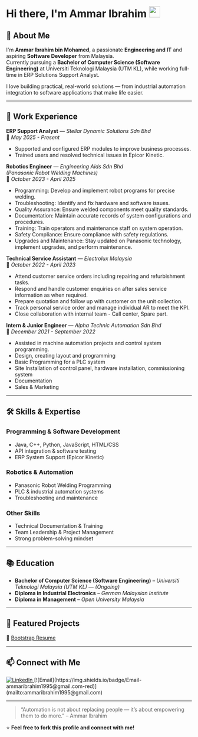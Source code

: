 # Hi there, I'm Ammar Ibrahim <img src="https://raw.githubusercontent.com/MartinHeinz/MartinHeinz/master/wave.gif" width="30px">
 
## 🚀 About Me  
I'm **Ammar Ibrahim bin Mohamed**, a passionate **Engineering and IT** and aspiring **Software Developer** from Malaysia.  
Currently pursuing a **Bachelor of Computer Science (Software Engineering)** at Universiti Teknologi Malaysia (UTM KL), while working full-time in ERP Solutions Support Analyst.  

I love building practical, real-world solutions — from industrial automation integration to software applications that make life easier.  

---

## 💼 Work Experience  

**ERP Support Analyst** — *Stellar Dynamic Solutions Sdn Bhd*  
📅 *May 2025 - Present*  
- Supported and configured ERP modules to improve business processes.  
- Trained users and resolved technical issues in Epicor Kinetic.  

**Robotics Engineer** — *Engineering Aids Sdn Bhd*  
*(Panasonic Robot Welding Machines)*  
📅 *October 2023 - April 2025*  
- Programming: Develop and implement robot programs for precise welding.
- Troubleshooting: Identify and fix hardware and software issues.
- Quality Assurance: Ensure welded components meet quality standards.
- Documentation: Maintain accurate records of system configurations and procedures.
- Training: Train operators and maintenance staff on system operation.
- Safety Compliance: Ensure compliance with safety regulations.
- Upgrades and Maintenance: Stay updated on Panasonic technology, implement upgrades, and perform maintenance.

**Technical Service Assistant** — *Electrolux Malaysia*  
📅 *October 2022 - April 2023*  
- Attend customer service orders including repairing and refurbishment tasks.
- Respond and handle customer enquiries on after sales service information as when required.
- Prepare quotation and follow up with customer on the unit collection.
- Track personal service order and manage individual AR to meet the KPI.
- Close collaboration with internal team - Call center, Spare part.

**Intern & Junior Engineer** — *Alpha Technic Automation Sdn Bhd*  
📅 *December 2021 - September 2022*  
- Assisted in machine automation projects and control system programming.
- Design, creating layout and programming
- Basic Programming for a PLC system
- Site Installation of control panel, hardware installation, commissioning system
- Documentation
- Sales & Marketing

---

## 🛠 Skills & Expertise  

### **Programming & Software Development**  
- Java, C++, Python, JavaScript, HTML/CSS
- API integration & software testing
- ERP System Support (Epicor Kinetic)

### **Robotics & Automation**  
- Panasonic Robot Welding Programming
- PLC & industrial automation systems
- Troubleshooting and maintenance

### **Other Skills**  
- Technical Documentation & Training
- Team Leadership & Project Management
- Strong problem-solving mindset

---

## 📚 Education  
- **Bachelor of Computer Science (Software Engineering)** – *Universiti Teknologi Malaysia (UTM KL)* — *(Ongoing)*  
- **Diploma in Industrial Electronics** – *German Malaysian Institute*  
- **Diploma in Management** – *Open University Malaysia*  

---

## 📌 Featured Projects  
🔹 [Bootstrap Resume](https://ammaribrahim95.github.io/)  


---

## 📫 Connect with Me  
<a href="https://www.linkedin.com/in/ammar-ibrahim](https://www.linkedin.com/in/ammar-ibrahim-mohamed-180328217" target="_blank">
  <img src="https://img.shields.io/badge/LinkedIn-Profile-blue" alt="LinkedIn" />
</a>
[![Email](https://img.shields.io/badge/Email-ammaribrahim1995@gmail.com-red)](mailto:ammaribrahim1995@gmail.com)  

---

> “Automation is not about replacing people — it’s about empowering them to do more.” – Ammar Ibrahim  

⭐ **Feel free to fork this profile and connect with me!**  

